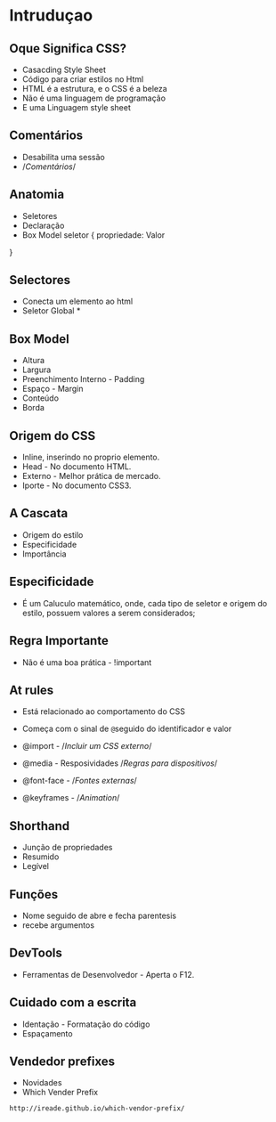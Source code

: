 # Intruduçao
 ## Oque Significa CSS?
 * Casacding Style Sheet
 * Código para criar estilos no Html
 * HTML é a estrutura, e o CSS é a beleza
 * Não é uma linguagem de programação
 * E uma Linguagem style sheet

 ## Comentários
 - Desabilita uma sessão
 - /*Comentários*/

 ## Anatomia
- Seletores
- Declaração
- Box Model
seletor {
    propriedade: Valor
    
}

## Selectores
- Conecta um elemento ao html
- Seletor Global *

## Box Model
- Altura
- Largura
- Preenchimento Interno - Padding
- Espaço - Margin
- Conteúdo
- Borda

## Origem do CSS
- Inline, inserindo no proprio elemento.
- Head - No documento HTML.
- Externo - Melhor prática de mercado.
- Iporte - No documento CSS3.

## A Cascata
- Origem do estilo
- Especificidade
- Importância

## Especificidade
- É um Caluculo matemático, onde, cada tipo de seletor e origem do estilo, possuem valores a serem considerados;

## Regra Importante
- Não é uma boa prática - !important

## At rules
- Está relacionado ao comportamento do CSS
- Começa com o sinal de `@`seguido do identificador e valor

- @import - /*Incluir um CSS externo*/
- @media - Resposividades /*Regras para dispositivos*/
- @font-face - /*Fontes externas*/
- @keyframes - /*Animation*/

## Shorthand
- Junção de propriedades
- Resumido
- Legível

## Funções
- Nome seguido de abre e fecha parentesis
- recebe argumentos

## DevTools
- Ferramentas de Desenvolvedor - Aperta o F12.

## Cuidado com a escrita
- Identação - Formatação do código 
- Espaçamento

## Vendedor prefixes
- Novidades
- Which Vender Prefix
```
http://ireade.github.io/which-vendor-prefix/
```
